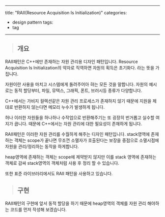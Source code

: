 
---
title: "RAII(Resource Acquisition Is Initialization)"
categories:
  - design pattern
tags:
  - tag
---
> ## 개요

RAII패턴은 C++에만 존재하는 자원 관리용 디자인 패턴입니다.
Resource Acquisition Is Initialization의 약자로 직역하면 자원의 획득은 초기화다. 라는 뜻을 가집니다.

자원이란 사용을 마치고 시스템에게 돌려주어아 햐는 모든 것을 말합니다.
자원의 예시로는 동적 할당부터, 파일, 뮤텍스, 그래픽, 폰트, 브러시등 종류가 다양합니다.

C++에서는 가비지 컬렉션같은 자원 관리 프로세스가 존재하지 않기 때문에
지원을 제대로 반환하지 않는다면 메모리 누수가 발생하게 됩니다.

허나 이러한 자원들을 하나하나 수작업으로 반환해주기는 또 굉장히 번거롭고 실수할 여지가 큽니다.
때문에 C++에서는 자원 관리에 대한 필요성이 존재하게 됩니다.

RAII패턴은 이러한 자원 관리를 수월하게 해주는 디자인 패턴입니다.
stack영역에 존재하는 객체는 scope가 끝나면 무조껀 소멸자가 호출된다는 보장을 중점으로
소멸시점에 자원을 관리/정리하는 동작을 하게합니다.

heap영역에 존재하는 객체는 scope에 제약받지 않지만 이를 stack 영역에 존재하는 객체로 감싸
stack영역의 객체처럼 사용 후 정리 할 수 있습니다.

또한 표준 라이브러리에서도 RAII 패턴을 사용하고 있습니다.
> ## 구현

RAII패턴의 구현에 앞서 동적 할당을 하기 때문에
heap영역의 객체를 자원 관리 해야하는 코드를 먼저 작성해 보겠습니다.
